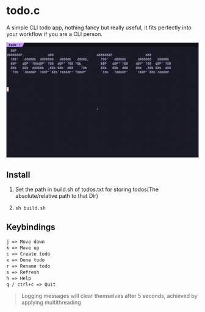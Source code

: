 # todo.c

A simple CLI todo app, nothing fancy but really useful, it fits perfectly into your workflow if you are a CLI person.

![todo.c GIF](https://github.com/ye-junzhe/Images/blob/main/todo.c/todo.c.gif?raw=true)

## Install

1. Set the path in build.sh of todos.txt for storing todos(The absolute/relative path to that Dir)

2. `sh build.sh`

## Keybindings

```
j => Move down
k => Move up
c => Create todo
x => Done todo
r => Rename todo
s => Refresh
h => Help
q / ctrl+c => Quit
```

> Logging messages will clear themselves after 5 seconds, achieved by applying multithreading
